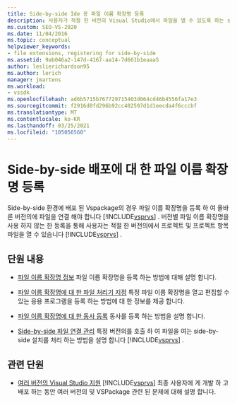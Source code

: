 ```yaml
---
title: Side-by-side Ide 용 파일 이름 확장명 등록
description: 사용자가 적절 한 버전의 Visual Studio에서 파일을 열 수 있도록 하는 side-by-side 배포를 위해 파일 이름 확장명을 등록 하는 방법에 대해 알아봅니다.
ms.custom: SEO-VS-2020
ms.date: 11/04/2016
ms.topic: conceptual
helpviewer_keywords:
- file extensions, registering for side-by-side
ms.assetid: 9ab046a2-147d-4167-aa14-7d661b1eaaa5
author: leslierichardson95
ms.author: lerich
manager: jmartens
ms.workload:
- vssdk
ms.openlocfilehash: ad6b5715b767729715403d064cd46b4556fa17e3
ms.sourcegitcommit: f2916d8fd296b92cc402597d1d1eecda4f6cccbf
ms.translationtype: MT
ms.contentlocale: ko-KR
ms.lasthandoff: 03/25/2021
ms.locfileid: "105056560"
---
```

# <a name="register-file-name-extensions-for-side-by-side-deployments"></a>Side-by-side 배포에 대 한 파일 이름 확장명 등록
Side-by-side 환경에 배포 된 Vspackage의 경우 파일 이름 확장명을 등록 하 여 올바른 버전의에 파일을 연결 해야 합니다 [!INCLUDE[vsprvs](../code-quality/includes/vsprvs_md.md)] . 버전별 파일 이름 확장명을 사용 하지 않는 한 등록을 통해 사용자는 적절 한 버전의에서 프로젝트 및 프로젝트 항목 파일을 열 수 있습니다 [!INCLUDE[vsprvs](../code-quality/includes/vsprvs_md.md)] .

## <a name="in-this-section"></a>단원 내용
- [파일 이름 확장명 정보](../extensibility/about-file-name-extensions.md) 파일 이름 확장명을 등록 하는 방법에 대해 설명 합니다.

- [파일 이름 확장명에 대 한 파일 처리기 지정](../extensibility/specifying-file-handlers-for-file-name-extensions.md) 특정 파일 이름 확장명을 열고 편집할 수 있는 응용 프로그램을 등록 하는 방법에 대 한 정보를 제공 합니다.

- [파일 이름 확장명에 대 한 동사 등록](../extensibility/registering-verbs-for-file-name-extensions.md) 동사를 등록 하는 방법을 설명 합니다.

- [Side-by-side 파일 연결 관리](../extensibility/managing-side-by-side-file-associations.md) 특정 버전의를 호출 하 여 파일을 여는 side-by-side 설치를 처리 하는 방법을 설명 합니다 [!INCLUDE[vsprvs](../code-quality/includes/vsprvs_md.md)] .

## <a name="related-sections"></a>관련 단원
- [여러 버전의 Visual Studio 지원](../extensibility/supporting-multiple-versions-of-visual-studio.md) [!INCLUDE[vsprvs](../code-quality/includes/vsprvs_md.md)] 최종 사용자에 게 개발 하 고 배포 하는 동안 여러 버전의 및 VSPackage 관련 된 문제에 대해 설명 합니다.
